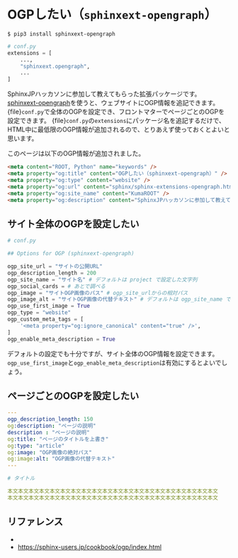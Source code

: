 # OGPしたい（``sphinxext-opengraph``）

```console
$ pip3 install sphinxext-opengraph
```

```python
# conf.py
extensions = [
    ...,
    "sphinxext.opengraph",
    ...
]
```

SphinxJPハッカソンに参加して教えてもらった拡張パッケージです。
[sphinxext-opengraph](https://pypi.org/project/sphinxext-opengraph/)を使うと、ウェブサイトにOGP情報を追記できます。
{file}`conf.py`で全体のOGPを設定でき、フロントマターでページごとのOGPを設定できます。
{file}`conf.py`の``extensions``にパッケージ名を追記するだけで、HTML中に最低限のOGP情報が追加されるので、とりあえず使っておくとよいと思います。

このページは以下のOGP情報が追加されました。

```html
<meta content="ROOT, Python" name="keywords" />
<meta property="og:title" content="OGPしたい（sphinxext-opengraph）" />
<meta property="og:type" content="website" />
<meta property="og:url" content="sphinx/sphinx-extensions-opengraph.html" />
<meta property="og:site_name" content="KumaROOT" />
<meta property="og:description" content="SphinxJPハッカソンに参加して教えてもらった拡張パッケージです。 sphinxext-opengraph を使うと、ウェブサイトにOGP情報を追記できます。 conf.py で全体のOGPを設定でき、フロントマターでページごとのOGPを設定できます。 conf.py の extensions にパッケージ名を追記するだけで、HTML中に最低限のOGP情報が追加されるので、とりあえず使っ..." />
```

## サイト全体のOGPを設定したい

```python
# conf.py

## Options for OGP (sphinxext-opengraph)

ogp_site_url = "サイトの公開URL"
ogp_description_length = 200
ogp_site_name = "サイト名" # デフォルトは project で設定した文字列
ogp_social_cards = # あとで調べる
ogp_image = "サイトOGP画像のパス" # ogp_site_urlからの相対パス
ogp_image_alt = "サイトOGP画像の代替テキスト" # デフォルトは ogp_site_name で設定した文字列
ogp_use_first_image = True
ogp_type = "website"
ogp_custom_meta_tags = [
    '<meta property="og:ignore_canonical" content="true" />',
]
ogp_enable_meta_description = True
```

デフォルトの設定でも十分ですが、サイト全体のOGP情報を設定できます。
``ogp_use_first_image``と``ogp_enable_meta_description``は有効にするとよいでしょう。


## ページごとのOGPを設定したい

```yaml
---
ogp_description_length: 150
og:description: "ページの説明"
description : "ページの説明"
og:title: "ページのタイトルを上書き"
og:type: "article"
og:image: "OGP画像の絶対パス"
og:image:alt: "OGP画像の代替テキスト"
---

# タイトル

本文本文本文本文本文本文本文本文本文本文本文本文本文本文本文本文本文本文本文本文
本文本文本文本文本文本文本文本文本文本文本文本文本文本文本文本文本文本文本文本文
```


## リファレンス

-
- https://sphinx-users.jp/cookbook/ogp/index.html
